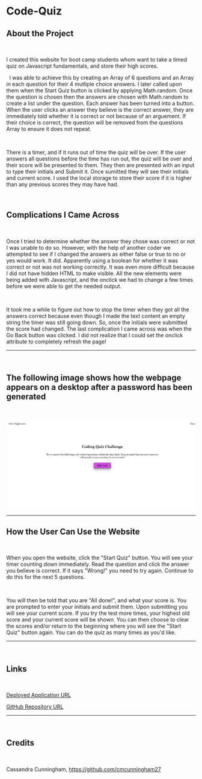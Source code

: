# Code-Quiz

## About the Project

&nbsp;

I created this website for boot camp students whom want to take a timed quiz on Javascript fundamentals, and store their high scores.  

&nbsp;
I was able to achieve this by creating an Array of 6 questions and an Array in each question for their 4 mutliple choice answers. I later called upon them when the Start Quiz button is clicked by applying Math.random. Once the question is chosen then the answers are chosen with Math.random to create a list under the question. Each answer has been turned into a button. When the user clicks an answer they believe is the correct answer, they are immediately told whether it is correct or not because of an arguement. If their choice is correct, the question will be removed from the questions Array to ensure it does not repeat.


&nbsp;

There is a timer, and if it runs out of time the quiz will be over. If the user answers all questions before the time has run out, the quiz will be over and their score will be presented to them. They then are presented with an input to type their initials and Submit it. Once sumitted they will see their initials and current score. I used the local storage to store their score if it is higher than any previous scores they may have had. 

&nbsp;


## Complications I Came Across

&nbsp;

Once I tried to determine whether the answer they chose was correct or not I was unable to do so. However, with the help of another coder we attempted to see if I changed the answers as either false or true to no or yes would work. It did. Apparently using a boolean for whether it was correct or not was not working correctly. It was even more difficult because I did not have hidden HTML to make visible. All the new elements were being added with Javascript, and the onclick we had to change a few times before we were able to get the needed output.

&nbsp;

It took me a while to figure out how to stop the timer when they got all the answers correct because even though I made the text content an empty string the timer was still going down. So, once the initials were submitted the score had changed. The last complication I came across was when the Go Back button was clicked. I did not realize that I could set the onclick attribute to completely refresh the page!

---

&nbsp;

## The following image shows how the webpage appears on a desktop after a password has been generated

&nbsp;

![website screenshot](./assets/images/website.png)

---

## How the User Can Use the Website

&nbsp;

When you open the website, click the "Start Quiz" button. You will see your timer counting down immediately. Read the question and click the answer you believe is correct. If it says "Wrong!" you need to try again. Continue to do this for the next 5 questions. 

&nbsp;

You will then be told that you are "All done!", and what your score is. You are prompted to enter your initials and submit them. Upon submitting you will see your current score. If you try the test more times, your highest old score and your current score will be shown. You can then choose to clear the scores and/or return to the beginning where you will see the "Start Quiz" button again. You can do the quiz as many times as you'd like.

---
&nbsp;
## Links

&nbsp;

[Deployed Application URL]( https://cmcunningham27.github.io/code-quiz/)

[GitHub Repository URL](https://github.com/cmcunningham27/code-quiz)

---
&nbsp;

## Credits

&nbsp;

Cassandra Cunningham, https://github.com/cmcunningham27